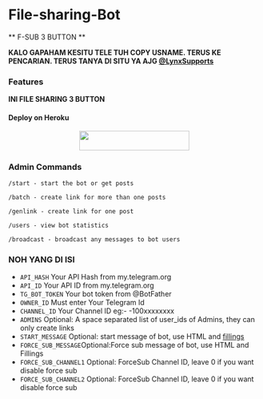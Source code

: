 # File-sharing-Bot


** F-SUB 3 BUTTON **

**KALO GAPAHAM KESITU TELE TUH COPY USNAME. TERUS KE PENCARIAN. TERUS TANYA DI SITU YA AJG [ @LynxSupports ](https://www.telegram.dog/LynxSupports)**

### Features
**INI FILE SHARING 3 BUTTON**

#### Deploy on Heroku
<p align="center"><a href="https://heroku.com/deploy?template=https://github.com/Lynxhamster/Lynx-Fsub"> <img src="https://img.shields.io/badge/Deploy%20To%20Heroku-Purple?style=for-the-badge&logo=heroku" width="220" height="38.45"/></a></p>

### Admin Commands

```
/start - start the bot or get posts

/batch - create link for more than one posts

/genlink - create link for one post

/users - view bot statistics

/broadcast - broadcast any messages to bot users
```

### NOH YANG DI ISI

* `API_HASH` Your API Hash from my.telegram.org
* `API_ID` Your API ID from my.telegram.org
* `TG_BOT_TOKEN` Your bot token from @BotFather
* `OWNER_ID` Must enter Your Telegram Id
* `CHANNEL_ID` Your Channel ID eg:- -100xxxxxxxx
* `ADMINS` Optional: A space separated list of user_ids of Admins, they can only create links
* `START_MESSAGE` Optional: start message of bot, use HTML and <a href='https://github.com/codexbotz/File-Sharing-Bot/blob/main/README.md#start_message'>fillings</a>
* `FORCE_SUB_MESSAGE`Optional:Force sub message of bot, use HTML and Fillings
* `FORCE_SUB_CHANNEL1` Optional: ForceSub Channel ID, leave 0 if you want disable force sub
* `FORCE_SUB_CHANNEL2` Optional: ForceSub Channel ID, leave 0 if you want disable force sub
